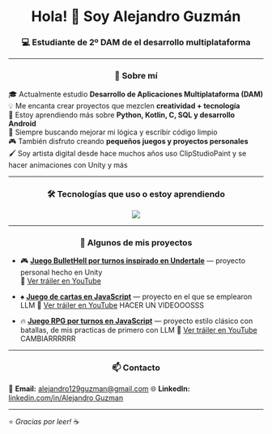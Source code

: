 
<!-- Encabezado animado -->
<h1 align="center">Hola! 👋 Soy Alejandro Guzmán</a></h1>
<h3 align="center">💻 Estudiante de 2º DAM de el desarrollo multiplataforma </h3>

---

<h3 align="center">🌱 Sobre mí</h3>

🎓 Actualmente estudio **Desarrollo de Aplicaciones Multiplataforma (DAM)**  
💡 Me encanta crear proyectos que mezclen **creatividad + tecnología**  
🔭 Estoy aprendiendo más sobre **Python, Kotlin, C, SQL y desarrollo Android**  
🧠 Siempre buscando mejorar mi lógica y escribir código limpio  
🎮 También disfruto creando **pequeños juegos y proyectos personales**  
🖌️ Soy artista digital desde hace muchos años uso ClipStudioPaint y se hacer animaciones con Unity y más

---

<h3 align="center">🛠️ Tecnologías que uso o estoy aprendiendo </h3>

<p align="center">
  <img src="https://skillicons.dev/icons?i=java,kotlin,androidstudio,python,html,css,javascript,git,github,vscode,unity&theme=dark" />
</p>

---

<h3 align="center">🚀 Algunos de mis proyectos</h3>

- 🎮 **[Juego BulletHell por turnos inspirado en Undertale](https://xezardev.itch.io/vs-arial)** — proyecto personal hecho en Unity  
        🎥 [Ver tráiler en YouTube](https://www.youtube.com/watch?v=wYf0X51STp4)

- ♠️ **[Juego de cartas en JavaScript](#)** — proyecto en el que se emplearon LLM
       🎥 [Ver tráiler en YouTube](https://www.youtube.com/watch?v=wYf0X51STp4) HACER UN VIDEOOOSSS
  
- 🔥 **[Juego RPG por turnos en JavaScript](https://juegorpg.vercel.app)** — proyecto estilo clásico con batallas, de mis practicas de primero con LLM
      🎥 [Ver tráiler en YouTube](https://www.youtube.com/watch?v=wYf0X51STp4) CAMBIARRRRRR


---

<h3 align="center">📫 Contacto</h3>

📧 **Email:** alejandro129guzman@gmail.com 
🌐 **LinkedIn:** [linkedin.com/in/Alejandro Guzman](https://www.linkedin.com/in/alejandro-guzman-a54b202a6) 

---

⭐ *Gracias por leer!* ☕


